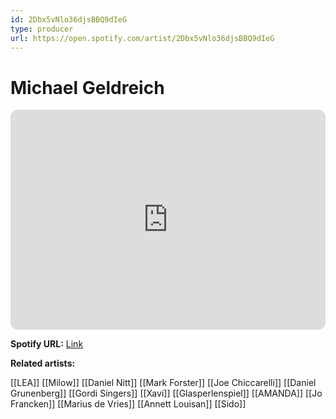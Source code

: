 ```yaml
---
id: 2Dbx5vNlo36djsBBQ9dIeG
type: producer
url: https://open.spotify.com/artist/2Dbx5vNlo36djsBBQ9dIeG
---
```

# Michael Geldreich

<iframe style="border-radius:12px" src="https://open.spotify.com/embed/artist/2Dbx5vNlo36djsBBQ9dIeG" width="100%" height="352" frameBorder="0" allowfullscreen="" allow="autoplay; clipboard-write; encrypted-media; fullscreen; picture-in-picture" loading="lazy"></iframe>

**Spotify URL:** [Link](https://open.spotify.com/artist/2Dbx5vNlo36djsBBQ9dIeG)

**Related artists:**

[[LEA]]
[[Milow]]
[[Daniel Nitt]]
[[Mark Forster]]
[[Joe Chiccarelli]]
[[Daniel Grunenberg]]
[[Gordi Singers]]
[[Xavi]]
[[Glasperlenspiel]]
[[AMANDA]]
[[Jo Francken]]
[[Marius de Vries]]
[[Annett Louisan]]
[[Sido]]
